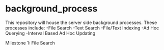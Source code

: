 # background_process

This repository will house the server side background processes. These processes include:
-File Search
-Text Search
-File/Text Indexing
-Ad Hoc Querying
-Interval Based Ad Hoc Updating

Milestone 1: File Search
